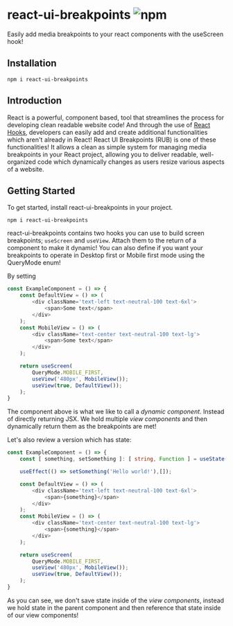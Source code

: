 # react-ui-breakpoints ![npm](https://badgen.net/npm/v/react-ui-breakpoints)
Easily add media breakpoints to your react components with the useScreen hook!

## Installation
```
npm i react-ui-breakpoints
```

## Introduction
React is a powerful, component based, tool that streamlines the process for developing clean readable website code! And through the use of [React Hooks][1], developers can easily add and create additional functionalities which aren't already in React! React UI Breakpoints (RUB) is one of these functionalities! It allows a clean as simple system for managing media breakpoints in your React project, allowing you to deliver readable, well-organized code which dynamically changes as users resize various aspects of a website.

## Getting Started
To get started, install react-ui-breakpoints in your project.

```
npm i react-ui-breakpoints
```

react-ui-breakpoints contains two hooks you can use to build screen breakpoints; `useScreen` and `useView`. Attach them to the return of a component to make it dynamic!
You can also define if you want your breakpoints to operate in Desktop first or Mobile first mode using the QueryMode enum!

By setting 
```typescript
const ExampleComponent = () => {
    const DefaultView = () => (
        <div className='text-left text-neutral-100 text-6xl'>
            <span>Some text</span>
        </div>
    );
    const MobileView = () => (
        <div className='text-center text-neutral-100 text-lg'>
            <span>Some text</span>
        </div>
    );

    return useScreen(
        QueryMode.MOBILE_FIRST,
        useView('480px', MobileView());
        useView(true, DefaultView());
    );
}
```
The component above is what we like to call a *dynamic component*. Instead of directly returning JSX. We hold multiple *view components* and then dynamically return them as the breakpoints are met!

Let's also review a version which has state:
```typescript
const ExampleComponent = () => {
    const [ something, setSomething ]: [ string, Function ] = useState('');

    useEffect(() => setSomething('Hello world!'),[]);

    const DefaultView = () => (
        <div className='text-left text-neutral-100 text-6xl'>
            <span>{something}</span>
        </div>
    );
    const MobileView = () => (
        <div className='text-center text-neutral-100 text-lg'>
            <span>{something}</span>
        </div>
    );

    return useScreen(
        QueryMode.MOBILE_FIRST,
        useView('480px', MobileView());
        useView(true, DefaultView());
    );
}
```

As you can see, we don't save state inside of the *view components*, instead we hold state in the parent component and then reference that state inside of our view components!

[1]: https://reactjs.org/docs/hooks-reference.html
